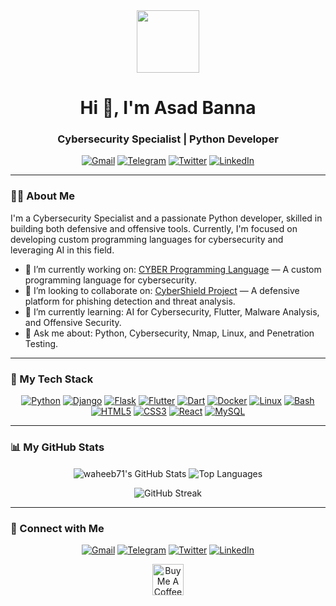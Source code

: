 <div align="center">
  <img src="https://media.giphy.com/media/du3J3BYNQxbjG/giphy.gif" width="100" />
</div>

<h1 align="center">Hi 👋, I'm Asad Banna</h1>
<h3 align="center">Cybersecurity Specialist | Python Developer</h3>

<p align="center">
  <a href="mailto:asdbnh8@gmail.com" target="_blank"><img src="https://img.shields.io/badge/Gmail-D14836?style=for-the-badge&logo=gmail&logoColor=white" alt="Gmail"/></a>
  <a href="https://t.me/A66S6" target="_blank"><img src="https://img.shields.io/badge/Telegram-2CA5E0?style=for-the-badge&logo=telegram&logoColor=white" alt="Telegram"/></a>
  <a href="https://twitter.com/a_r12" target="_blank"><img src="https://img.shields.io/badge/Twitter-1DA1F2?style=for-the-badge&logo=twitter&logoColor=white" alt="Twitter"/></a>
  <a href="https://www.linkedin.com/in/%D8%A7%D8%B3%D8%AF-%D8%A8%D9%86%D9%87-b43547357?utm_source=share&utm_campaign=share_via&utm_content=profile&utm_medium=android_app" target="_blank"><img src="https://img.shields.io/badge/LinkedIn-0A66C2?style=for-the-badge&logo=linkedin&logoColor=white" alt="LinkedIn"/></a>
 
</p>


---

### 👨‍💻 About Me

<p align="left">
  I'm a Cybersecurity Specialist and a passionate Python developer, skilled in building both defensive and offensive tools. Currently, I'm focused on developing custom programming languages for cybersecurity and leveraging AI in this field.
</p>

- 🔭 I’m currently working on: [CYBER Programming Language](https://github.com/cyberlangdev/cyber) — A custom programming language for cybersecurity.
- 👯 I’m looking to collaborate on: [CyberShield Project](https://github.com/cyberlangdev) — A defensive platform for phishing detection and threat analysis.
- 🌱 I’m currently learning: AI for Cybersecurity, Flutter, Malware Analysis, and Offensive Security.
- 💬 Ask me about: Python, Cybersecurity, Nmap, Linux, and Penetration Testing.


---

### 🚀 My Tech Stack

<p align="center">
  <a href="https://www.python.org" target="_blank" rel="noreferrer"><img src="https://img.shields.io/badge/Python-3776AB?style=for-the-badge&logo=python&logoColor=white" alt="Python"/></a>
  <a href="https://www.djangoproject.com/" target="_blank" rel="noreferrer"><img src="https://img.shields.io/badge/Django-092E20?style=for-the-badge&logo=django&logoColor=white" alt="Django"/></a>
  <a href="https://flask.palletsprojects.com/" target="_blank" rel="noreferrer"><img src="https://img.shields.io/badge/Flask-000000?style=for-the-badge&logo=flask&logoColor=white" alt="Flask"/></a>
  <a href="https://flutter.dev" target="_blank" rel="noreferrer"><img src="https://img.shields.io/badge/Flutter-02569B?style=for-the-badge&logo=flutter&logoColor=white" alt="Flutter"/></a>
  <a href="https://dart.dev" target="_blank" rel="noreferrer"><img src="https://img.shields.io/badge/Dart-0175C2?style=for-the-badge&logo=dart&logoColor=white" alt="Dart"/></a>
  <a href="https://www.docker.com/" target="_blank" rel="noreferrer"><img src="https://img.shields.io/badge/Docker-2496ED?style=for-the-badge&logo=docker&logoColor=white" alt="Docker"/></a>
  <a href="https://www.linux.org/" target="_blank" rel="noreferrer"><img src="https://img.shields.io/badge/Linux-FCC624?style=for-the-badge&logo=linux&logoColor=black" alt="Linux"/></a>
  <a href="https://www.gnu.org/software/bash/" target="_blank" rel="noreferrer"><img src="https://img.shields.io/badge/Bash-4EAA25?style=for-the-badge&logo=gnubash&logoColor=white" alt="Bash"/></a>
  <a href="https://www.w3.org/html/" target="_blank" rel="noreferrer"><img src="https://img.shields.io/badge/HTML5-E34F26?style=for-the-badge&logo=html5&logoColor=white" alt="HTML5"/></a>
  <a href="https://www.w3schools.com/css/" target="_blank" rel="noreferrer"><img src="https://img.shields.io/badge/CSS3-1572B6?style=for-the-badge&logo=css3&logoColor=white" alt="CSS3"/></a>
  <a href="https://reactjs.org/" target="_blank" rel="noreferrer"><img src="https://img.shields.io/badge/React-61DAFB?style=for-the-badge&logo=react&logoColor=black" alt="React"/></a>
<a href="https://www.mysql.com/" target="_blank" rel="noreferrer"><img src="https://img.shields.io/badge/MySQL-4479A1?style=for-the-badge&logo=mysql&logoColor=white" alt="MySQL"/></a>
</p>

---

### 📊 My GitHub Stats

<p align="center">
  <img align="center" src="https://github-readme-stats.vercel.app/api?username=asadbnh&show_icons=true&locale=en&theme=tokyonight&hide_border=true" alt="waheeb71's GitHub Stats" />
  <img align="center" src="https://github-readme-stats.vercel.app/api/top-langs?username=asadbnh&show_icons=true&locale=en&layout=compact&theme=tokyonight&hide_border=true" alt="Top Languages" />
</p>
<p align="center">
  <img align="center" src="https://github-readme-streak-stats.herokuapp.com/?user=asadbnh&theme=tokyonight&hide_border=true" alt="GitHub Streak" />
</p>

---

### 🤝 Connect with Me

<p align="center">
  <a href="mailto:asdbnh8@gmail.com" target="_blank"><img src="https://img.shields.io/badge/Gmail-D14836?style=for-the-badge&logo=gmail&logoColor=white" alt="Gmail"/></a>
  <a href="https://t.me/A66S6" target="_blank"><img src="https://img.shields.io/badge/Telegram-2CA5E0?style=for-the-badge&logo=telegram&logoColor=white" alt="Telegram"/></a>
  <a href="https://twitter.com/a_r12" target="_blank"><img src="https://img.shields.io/badge/Twitter-1DA1F2?style=for-the-badge&logo=twitter&logoColor=white" alt="Twitter"/></a>
  <a href="https://www.linkedin.com/in/%D8%A7%D8%B3%D8%AF-%D8%A8%D9%86%D9%87-b43547357?utm_source=share&utm_campaign=share_via&utm_content=profile&utm_medium=android_app" target="_blank"><img src="https://img.shields.io/badge/LinkedIn-0A66C2?style=for-the-badge&logo=linkedin&logoColor=white" alt="LinkedIn"/></a>
 
</p>

<p align="center">
  <a href="https://www.buymeacoffee.com/asadbnh" target="_blank">
    <img src="https://cdn.buymeacoffee.com/buttons/v2/default-yellow.png" alt="Buy Me A Coffee" height="50" />
  </a>
</p>
